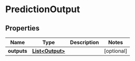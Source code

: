 
# PredictionOutput

## Properties
Name | Type | Description | Notes
------------ | ------------- | ------------- | -------------
**outputs** | [**List&lt;Output&gt;**](Output.md) |  |  [optional]



